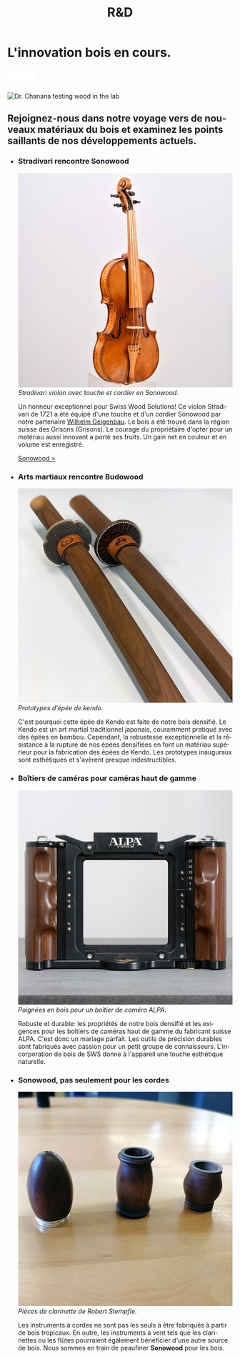 ﻿---
lang: fr
title: 'R&D'
order: 4
---

<div class="full-width-kenburns">
<div class="wrap-bg-image">

# L'innovation bois en cours.

![](/assets/images/arrow-d-white.svg)

</div>
<img srcset="/assets/images/RD_cover_2x.jpg"
     src="/assets/images/RD_cover.jpg" alt="Dr. Chanana testing wood in the lab">
</div>

<div class="full-width">
<div class="wrap">

## Rejoignez-nous dans notre voyage vers de nouveaux matériaux du bois et examinez les points saillants de nos développements actuels.

</div>
</div>

<div class="full-width-grey">
<div class="wrap -cols2">

- ### Stradivari rencontre Sonowood
  ![Stradivarius from 1721 with Sonowood](/assets/images/News_4_Stradivarius_Stradivari_Geige_Griffbrett_Violin_Fingerboard_Tropical_Wood_Tropenholz_Ersatz_Replacement_Alternative_Sonowood_Swiss_Ebony_Ebony_Ebenholz.jpeg)
  *Stradivari violon avec touche et cordier en Sonowood.*

  Un honneur exceptionnel pour Swiss Wood Solutions! Ce violon Stradivari de 1721 a été équipé d'une touche et d'un cordier Sonowood par notre partenaire [Wilhelm Geigenbau](http://wilhelm.geigenbau.ag). Le bois a été trouvé dans la région suisse des Grisons (Grisons). Le courage du propriétaire d'opter pour un matériau aussi innovant a porté ses fruits. Un gain net en couleur et en volume est enregistré.

  <a class="btn" href="/fr/sonowood/">Sonowood ></a>

- ### Arts martiaux rencontre Budowood
  ![extra strong wood sword for kendo](/assets/images/3_news_kendo_Schwert_sword_Tropical_Wood_Tropenholz_Ersatz_Replacement_Alternative_Sonowood_Swiss_Ebony_Ebony_Ebenholz_Rosewood_Grenadill_Swiss_Wood_Solutions.jpg)
  *Prototypes d'épée de kendo.*

  C'est pourquoi cette épée de Kendo est faite de notre bois densifié. Le Kendo est un art martial traditionnel japonais, couramment pratiqué avec des épées en bambou. Cependant, la robustesse exceptionnelle et la résistance à la rupture de nos épées densifiées en font un matériau supérieur pour la fabrication des épées de Kendo. Les prototypes inauguraux sont esthétiques et s'avèrent presque indestructibles.



- ### Boîtiers de caméras pour caméras haut de gamme
  ![violin with sonowood](/assets/images/News_2_ALPA_Kamera_Griffe_Camera_Tropical_Wood_Tropenholz_Ersatz_Replacement_Alternative_Sonowood_Swiss_Ebony_Ebony_Ebenholz.jpg)
  *Poignées en bois pour un boîtier de caméra ALPA.*

  Robuste et durable: les propriétés de notre bois densifié et les exigences pour les boîtiers de caméras haut de gamme du fabricant suisse ALPA. C'est donc un mariage parfait. Les outils de précision durables sont fabriqués avec passion pour un petit groupe de connaisseurs. L'incorporation de bois de SWS donne à l'appareil une touche esthétique naturelle.
- ### Sonowood, pas seulement pour les cordes
  ![clarinet parts made of Sonowood](/assets/images/RD_clarinet.jpg)
  *Pièces de clarinette de Robert Stempfle.*

  Les instruments à cordes ne sont pas les seuls à être fabriqués à partir de bois tropicaux. En outre, les instruments à vent tels que les clarinettes ou les flûtes pourraient également bénéficier d'une autre source de bois. Nous sommes en train de peaufiner **Sonowood** pour les bois.

</div>
</div>

